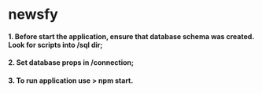 # newsfy

#### 1. Before start the application, ensure that database schema was created. Look for scripts into /sql dir;
#### 2. Set database props in /connection;
#### 3. To run application use > npm start.
